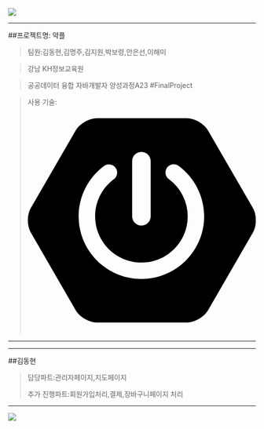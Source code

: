 <img src="https://capsule-render.vercel.app/api?type=Soft&color=auto&height=150&section=header&text=약플&fontSize=70&"  />

---
##프로젝트명: 약플


>
> 팀원:김동현,김명주,김지원,박보령,안은선,이해미


>
> 강남 KH정보교육원 


>
> 공공데이터 융합 자바개발자 양성과정A23 #FinalProject


>
> 사용 기술:<svg role="img" viewBox="0 0 24 24" xmlns="http://www.w3.org/2000/svg"><title>Spring Boot</title><path d="m23.693 10.7058-4.73-8.1844c-.4094-.7106-1.4166-1.2942-2.2402-1.2942H7.2725c-.819 0-1.8308.5836-2.2402 1.2942L.307 10.7058c-.4095.7106-.4095 1.873 0 2.5837l4.7252 8.189c.4094.7107 1.4166 1.2943 2.2402 1.2943h9.455c.819 0 1.826-.5836 2.2402-1.2942l4.7252-8.189c.4095-.7107.4095-1.8732 0-2.5838zM10.9763 5.7547c0-.5365.4377-.9742.9742-.9742s.9742.4377.9742.9742v5.8217c0 .5366-.4377.9742-.9742.9742s-.9742-.4376-.9742-.9742zm.9742 12.4294c-3.6427 0-6.6077-2.965-6.6077-6.6077.0047-2.0896.993-4.0521 2.6685-5.304a.8657.8657 0 0 1 1.2142.1788.8657.8657 0 0 1-.1788 1.2143c-2.1602 1.6048-2.612 4.6592-1.0072 6.8194 1.6049 2.1603 4.6593 2.612 6.8195 1.0072 1.2378-.9177 1.9673-2.372 1.9673-3.9157a4.8972 4.8972 0 0 0-1.9861-3.925c-.386-.2824-.466-.8284-.1836-1.2143.2824-.386.8283-.466 1.2143-.1835 1.6895 1.2471 2.6826 3.2238 2.6873 5.3228 0 3.6474-2.965 6.6077-6.6077 6.6077z"/></svg>


---
---
##김동현


> 담당파트:관리자페이지,지도페이지
>
> 
> 추가 진행파트:회원가입처리,결제,장바구니페이지 처리
>
> 
---


<img src="https://capsule-render.vercel.app/api?type=Soft&color=278b81&height=150&section=footer&text=&fontSize=70" />
